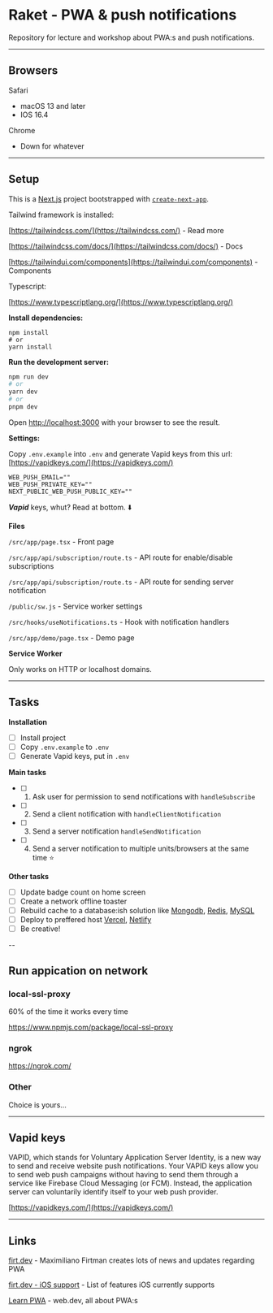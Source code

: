 # Raket - PWA & push notifications

Repository for lecture and workshop about PWA:s and push notifications.

---

## Browsers

Safari
- macOS 13 and later
- IOS 16.4

Chrome
- Down for whatever

---

## Setup

This is a [Next.js](https://nextjs.org/) project bootstrapped with [`create-next-app`](https://github.com/vercel/next.js/tree/canary/packages/create-next-app).

Tailwind framework is installed:

[https://tailwindcss.com/](https://tailwindcss.com/) - Read more

[https://tailwindcss.com/docs/](https://tailwindcss.com/docs/) - Docs

[https://tailwindui.com/components](https://tailwindui.com/components) - Components

Typescript:

[https://www.typescriptlang.org/](https://www.typescriptlang.org/)

**Install dependencies:**

```
npm install
# or
yarn install
```

**Run the development server:**

```bash
npm run dev
# or
yarn dev
# or
pnpm dev
```

Open [http://localhost:3000](http://localhost:3000) with your browser to see the result.

**Settings:**

Copy `.env.example` into `.env`
and generate Vapid keys from this url:
[https://vapidkeys.com/](https://vapidkeys.com/)

```
WEB_PUSH_EMAIL=""
WEB_PUSH_PRIVATE_KEY=""
NEXT_PUBLIC_WEB_PUSH_PUBLIC_KEY=""
```

***Vapid*** keys, whut? Read at bottom. ⬇️

**Files**

`/src/app/page.tsx` - Front page

`/src/app/api/subscription/route.ts` - API route for enable/disable subscriptions

`/src/app/api/subscription/route.ts` - API route for sending server notification

`/public/sw.js` - Service worker settings

`/src/hooks/useNotifications.ts` - Hook with notification handlers

`/src/app/demo/page.tsx` - Demo page

**Service Worker**

Only works on HTTP or localhost domains.

---

## Tasks

**Installation**
- [ ] Install project
- [ ] Copy `.env.example` to `.env`
- [ ] Generate Vapid keys, put in `.env`

**Main tasks**
- [ ] 1. Ask user for permission to send notifications with `handleSubscribe`
- [ ] 2. Send a client notification with `handleClientNotification`
- [ ] 3. Send a server notification `handleSendNotification`
- [ ] 4. Send a server notification to multiple units/browsers at the same time ⭐

**Other tasks**
- [ ] Update badge count on home screen
- [ ] Create a network offline toaster
- [ ] Rebuild cache to a database:ish solution like [Mongodb](https://www.mongodb.com/), [Redis](https://vercel.com/integrations/upstash), [MySQL](https://planetscale.com/)
- [ ] Deploy to preffered host [Vercel](https://vercel.com/), [Netlify](https://www.netlify.com/)
- [ ] Be creative!

--

## Run appication on network

### local-ssl-proxy

60% of the time it works every time

https://www.npmjs.com/package/local-ssl-proxy

### ngrok

https://ngrok.com/

### Other

Choice is yours...



---

## Vapid keys

VAPID, which stands for Voluntary Application Server Identity, is a new way to send and receive website push notifications. Your VAPID keys allow you to send web push campaigns without having to send them through a service like Firebase Cloud Messaging (or FCM). Instead, the application server can voluntarily identify itself to your web push provider.

[https://vapidkeys.com/](https://vapidkeys.com/)

----

## Links

[firt.dev](https://firt.dev/) - Maximiliano Firtman creates lots of news and updates regarding PWA

[firt.dev - iOS support](https://firt.dev/notes/pwa-ios/) - List of features iOS currently supports

[Learn PWA](https://web.dev/learn/pwa/) - web.dev, all about PWA:s

